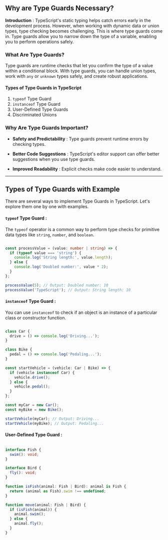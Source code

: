 <!-- Blog-3: Why are Type Guards Necessary? Discuss Various Types of Type Guards and Their Use Cases. -->

## Why are Type Guards Necessary?

**Introduction** : TypeScript's static typing helps catch errors early in the development process. However, when working with dynamic data or union types, type checking becomes challenging. This is where type guards come in. Type guards allow you to narrow down the type of a variable, enabling you to perform operations safely.

### What Are Type Guards?

Type guards are runtime checks that let you confirm the type of a value within a conditional block. With type guards, you can handle union types, work with `any` or `unknown` types safely, and create robust applications.

#### Types of Type Guards in TypeScript

1. `typeof` Type Guard
2. `instanceof` Type Guard
3. User-Defined Type Guards
4. Discriminated Unions


### Why Are Type Guards Important?

- **Safety and Predictability** : Type guards prevent runtime errors by checking types.

- **Better Code Suggestions** : TypeScript's editor support can offer better suggestions when you use type guards.

- **Improved Readability** : Explicit checks make code easier to understand.

---

## Types of Type Guards with Example

There are several ways to implement Type Guards in TypeScript. Let's explore them one by one with examples.


#### `typeof` Type Guard : 

The `typeof` operator is a common way to perform type checks for primitive data types like `string`, `number`, and `boolean`.

```typescript 

const processValue = (value: number | string) => {
  if (typeof value === 'string') {
    console.log('String length:', value.length);
  } else {
    console.log('Doubled number:', value * 2);
  }
};

processValue(5); // Output: Doubled number: 10
processValue('TypeScript'); // Output: String length: 10

```


#### `instanceof` Type Guard :

You can use `instanceof` to check if an object is an instance of a particular class or constructor function.

```typescript

class Car {
  drive = () => console.log('Driving...');
}

class Bike {
  pedal = () => console.log('Pedaling...');
}

const startVehicle = (vehicle: Car | Bike) => {
  if (vehicle instanceof Car) {
    vehicle.drive();
  } else {
    vehicle.pedal();
  }
};

const myCar = new Car();
const myBike = new Bike();

startVehicle(myCar); // Output: Driving...
startVehicle(myBike); // Output: Pedaling...

```

#### User-Defined Type Guard :

```typescript 

interface Fish {
  swim(): void;
}

interface Bird {
  fly(): void;
}

function isFish(animal: Fish | Bird): animal is Fish {
  return (animal as Fish).swim !== undefined;
}

function move(animal: Fish | Bird) {
  if (isFish(animal)) {
    animal.swim();
  } else {
    animal.fly();
  }
}


```



